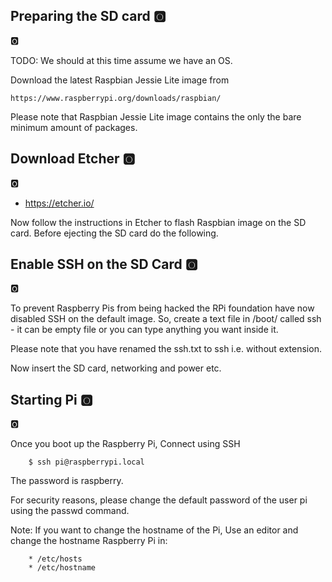 
## Preparing the SD card :o2:

:o2:

TODO: We should at this time assume we have an OS.

Download the latest Raspbian Jessie Lite image from

	https://www.raspberrypi.org/downloads/raspbian/


Please note that Raspbian Jessie Lite image contains the only the bare
minimum amount of packages.

## Download Etcher :o2:

:o2:

* <https://etcher.io/>

Now follow the instructions in Etcher to flash Raspbian image on the
SD card.  Before ejecting the SD card do the following.

## Enable SSH on the SD Card :o2:

:o2:

To prevent Raspberry Pis from being hacked the RPi foundation have now
disabled SSH on the default image. So, create a text file in /boot/
called ssh - it can be empty file or you can type anything you want
inside it.

Please note that you have renamed the ssh.txt to ssh i.e. without
extension.

Now insert the SD card, networking and power etc.

## Starting Pi :o2:

:o2:

Once you boot up the Raspberry Pi, Connect using SSH

		$ ssh pi@raspberrypi.local

The password is raspberry.

For security reasons, please change the default password of the user
pi using the passwd command.

Note: If you want to change the hostname of the Pi, Use an editor and
change the hostname Raspberry Pi in:

		* /etc/hosts
		* /etc/hostname
